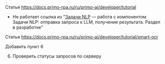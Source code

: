 Статья https://docs.primo-rpa.ru/ru/primo-ai/developer/tutorial

- Не работает ссылка из "[Задачи NLP](https://docs.primo-rpa.ru/primo-ai/developer/tutorial/nlp) — работа с компонентом Задачи NLP: отправка запроса к LLM, получение результата. Раздел в разработке"

Статья https://docs.primo-rpa.ru/ru/primo-ai/developer/tutorial/smart-ocr

Добавить пункт 6
 
6. Проверить статусы запросов по серверу